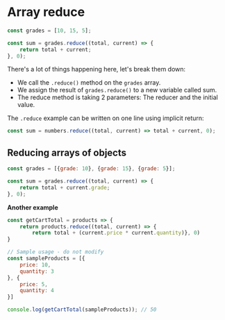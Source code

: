 # Array reduce

```javascript
const grades = [10, 15, 5];

const sum = grades.reduce((total, current) => { 
    return total + current;
}, 0);
```

There's a lot of things happening here, let's break them down:

- We call the `.reduce()` method on the `grades` array.
- We assign the result of `grades.reduce()` to a new variable called sum.
- The reduce method is taking 2 parameters: The reducer and the initial value.

The `.reduce` example can be written on one line using implicit return:

```javascript
const sum = numbers.reduce((total, current) => total + current, 0);
```

## Reducing arrays of objects

```javascript
const grades = [{grade: 10}, {grade: 15}, {grade: 5}];

const sum = grades.reduce((total, current) => {
    return total + current.grade;
}, 0);
```

**Another example**

```javascript
const getCartTotal = products => {
    return products.reduce((total, current) => {
        return total + (current.price * current.quantity)}, 0)
}

// Sample usage - do not modify
const sampleProducts = [{
    price: 10,
    quantity: 3
}, {
    price: 5,
    quantity: 4
}]

console.log(getCartTotal(sampleProducts)); // 50
```
